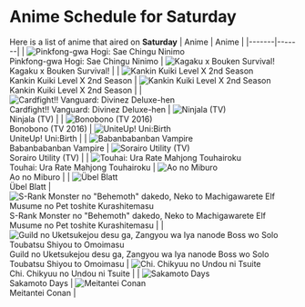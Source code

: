 # Anime Schedule for Saturday
Here is a list of anime that aired on **Saturday** 
| Anime | Anime |
|-------|-------|
| ![Pinkfong-gwa Hogi: Sae Chingu Ninimo](https://cdn.myanimelist.net/images/anime/1552/145268.webp)<br>Pinkfong-gwa Hogi: Sae Chingu Ninimo | ![Kagaku x Bouken Survival!](https://cdn.myanimelist.net/images/anime/1836/145604.webp)<br>Kagaku x Bouken Survival! |
| ![Kankin Kuiki Level X 2nd Season](https://cdn.myanimelist.net/images/anime/1511/146045.webp)<br>Kankin Kuiki Level X 2nd Season | ![Kankin Kuiki Level X 2nd Season](https://cdn.myanimelist.net/images/anime/1511/146045.webp)<br>Kankin Kuiki Level X 2nd Season |
| ![Cardfight!! Vanguard: Divinez Deluxe-hen](https://cdn.myanimelist.net/images/anime/1022/146945.webp)<br>Cardfight!! Vanguard: Divinez Deluxe-hen | ![Ninjala (TV)](https://cdn.myanimelist.net/images/anime/1552/119871.webp)<br>Ninjala (TV) |
| ![Bonobono (TV 2016)](https://cdn.myanimelist.net/images/anime/13/77617.webp)<br>Bonobono (TV 2016) | ![UniteUp! Uni:Birth](https://cdn.myanimelist.net/images/anime/1561/145507.webp)<br>UniteUp! Uni:Birth |
| ![Babanbabanban Vampire](https://cdn.myanimelist.net/images/anime/1221/146649.webp)<br>Babanbabanban Vampire | ![Sorairo Utility (TV)](https://cdn.myanimelist.net/images/anime/1909/146787.webp)<br>Sorairo Utility (TV) |
| ![Touhai: Ura Rate Mahjong Touhairoku](https://cdn.myanimelist.net/images/anime/1306/145571.webp)<br>Touhai: Ura Rate Mahjong Touhairoku | ![Ao no Miburo](https://cdn.myanimelist.net/images/anime/1079/147334.webp)<br>Ao no Miburo |
| ![Übel Blatt](https://cdn.myanimelist.net/images/anime/1647/146961.webp)<br>Übel Blatt | ![S-Rank Monster no "Behemoth" dakedo, Neko to Machigawarete Elf Musume no Pet toshite Kurashitemasu](https://cdn.myanimelist.net/images/anime/1656/146916.webp)<br>S-Rank Monster no "Behemoth" dakedo, Neko to Machigawarete Elf Musume no Pet toshite Kurashitemasu |
| ![Guild no Uketsukejou desu ga, Zangyou wa Iya nanode Boss wo Solo Toubatsu Shiyou to Omoimasu](https://cdn.myanimelist.net/images/anime/1904/144608.webp)<br>Guild no Uketsukejou desu ga, Zangyou wa Iya nanode Boss wo Solo Toubatsu Shiyou to Omoimasu | ![Chi. Chikyuu no Undou ni Tsuite](https://cdn.myanimelist.net/images/anime/1749/145922.webp)<br>Chi. Chikyuu no Undou ni Tsuite |
| ![Sakamoto Days](https://cdn.myanimelist.net/images/anime/1026/146459.webp)<br>Sakamoto Days | ![Meitantei Conan](https://cdn.myanimelist.net/images/anime/7/75199.webp)<br>Meitantei Conan |
